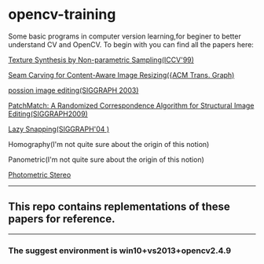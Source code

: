 
# opencv-training
Some basic programs in computer version learning,for beginer to better understand CV and OpenCV.
To begin with you can find all the papers here:  

 [Texture Synthesis by Non-parametric Sampling(ICCV'99)](https://people.eecs.berkeley.edu/~efros/research/EfrosLeung.html)  
 
 [Seam Carving for Content-Aware Image Resizing({ACM Trans. Graph)](http://www.faculty.idc.ac.il/arik/SCWeb/imret/index.html)  
 
 [possion image editing(SIGGRAPH 2003)](https://dl.acm.org/citation.cfm?id=882269)  
 
[PatchMatch: A Randomized Correspondence Algorithm for Structural Image Editing(SIGGRAPH2009)](https://gfx.cs.princeton.edu/pubs/Barnes_2009_PAR/)  

 [Lazy Snapping(SIGGRAPH'04 )](http://home.cse.ust.hk/~cktang/sample_pub/lazy_snapping.pdf)  
 
 Homography(I'm not quite sure about the origin of this notion)  
 
 Panometric(I'm not quite sure about the origin of this notion)  
 
 [Photometric Stereo](http://pages.cs.wisc.edu/~lizhang/courses/cs766-2008f/syllabus/10-09-shading/shading.pdf)
 
 
***
## This repo contains replementations of these papers for reference.
***
### The suggest environment is win10+vs2013+opencv2.4.9
